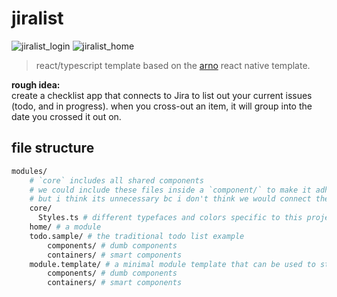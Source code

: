 # jiralist

![jiralist_login](https://user-images.githubusercontent.com/32459751/118410855-2b3a0500-b6c4-11eb-8973-aff1d2b47259.png)
![jiralist_home](https://user-images.githubusercontent.com/32459751/118410856-2ffeb900-b6c4-11eb-97f6-705a9e2350e2.png)

> react/typescript template based on the [arno](https://github.com/smashingboxes/arno) react native template.

**rough idea:**  
create a checklist app that connects to Jira to list out your current issues (todo, and in progress). when you cross-out an item, it will group into the date you crossed it out on.

## file structure

```bash
modules/
    # `core` includes all shared components
    # we could include these files inside a `component/` to make it adhere to the `module` structure
    # but i think its unnecessary bc i don't think we would connect these files into containers
    core/
      Styles.ts # different typefaces and colors specific to this project
    home/ # a module
    todo.sample/ # the traditional todo list example
        components/ # dumb components
        containers/ # smart components
    module.template/ # a minimal module template that can be used to start a new module
        components/ # dumb components
        containers/ # smart components
```
